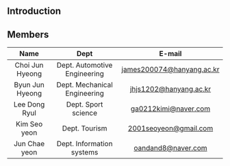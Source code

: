 ## Introduction
> 

## Members
|Name|Dept|E-mail| 
|:---:|:---:|:---:| 
|Choi Jun Hyeong|Dept. Automotive Engineering|james200074@hanyang.ac.kr| 
|Byun Jun Hyeong|Dept. Mechanical Engineering|jhjs1202@hanyang.ac.kr|
|Lee Dong Ryul|Dept. Sport science|ga0212kimi@naver.com|
|Kim Seo yeon|Dept. Tourism|2001seoyeon@gmail.com|  
|Jun Chae yeon|Dept. Information systems|oandand8@naver.com| 
